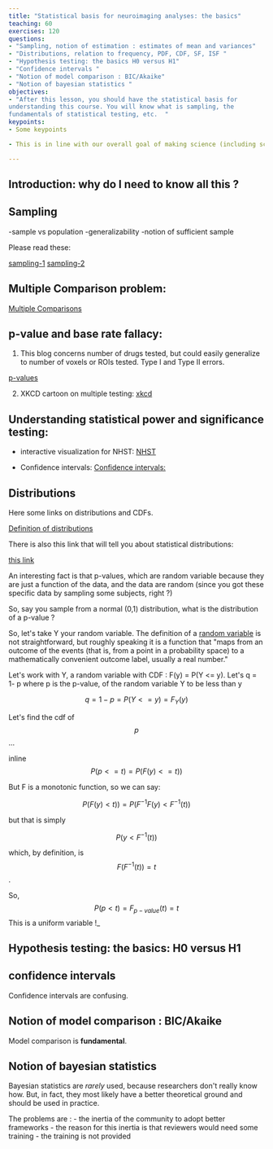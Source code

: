 ```yaml
---
title: "Statistical basis for neuroimaging analyses: the basics"
teaching: 60 
exercises: 120 
questions: 
- "Sampling, notion of estimation : estimates of mean and variances"
- "Distributions, relation to frequency, PDF, CDF, SF, ISF "
- "Hypothesis testing: the basics H0 versus H1"
- "Confidence intervals "
- "Notion of model comparison : BIC/Akaike"
- "Notion of bayesian statistics " 
objectives:
- "After this lesson, you should have the statistical basis for 
understanding this course. You will know what is sampling, the 
fundamentals of statistical testing, etc.  "
keypoints:
- Some keypoints

- This is in line with our overall goal of making science (including scientific training) more open.

---
```



## Introduction: why do I need to know all this ? 


## Sampling

-sample vs population
-generalizability
-notion of sufficient sample

Please read these: 

[sampling-1](http://www.socialresearchmethods.net/kb/sampstat.php)
[sampling-2](http://www.socialresearchmethods.net/kb/external.php)

## Multiple Comparison problem:

[Multiple Comparisons](https://en.wikipedia.org/wiki/Multiple_comparisons_problem#Classification_of_multiple_hypothesis_tests)

## p-value and base rate fallacy:

1. This blog concerns number of drugs tested, but could easily generalize to number of voxels or ROIs tested.
Type I and Type II errors.

[p-values](http://www.statisticsdonewrong.com/p-value.html)

2. XKCD cartoon on multiple testing:
[xkcd](http://xkcd.com/882/)


## Understanding statistical power and significance testing:

- interactive visualization for NHST:
[NHST](http://rpsychologist.com/d3/NHST/)

- Confidence intervals:
[Confidence intervals:](http://rpsychologist.com/d3/CI/)








## Distributions 

Here some links on distributions and CDFs. 

[Definition of distributions](https://en.wikipedia.org/wiki/Probability_distribution)

There is also this link that will tell you about statistical distributions: 

[this link](http://mathworld.wolfram.com/StatisticalDistribution.html)






An interesting fact is that p-values, which are random variable because they are 
just a function of the data, and the data are random (since you got these specific
data by sampling some subjects, right ?)

So, say you sample from a normal (0,1) distribution, what is the distribution of a p-value ?

So, let's take Y your random variable. The definition of a [random variable](https://en.wikipedia.org/wiki/Random_variable) is not straightforward, but roughly speaking it is a function that "maps from an outcome of the events (that is, from a point in a probability space) to a mathematically convenient outcome label, usually a real number." 

Let's work with Y, a random variable with CDF : F(y) = P(Y <= y). Let's q = 1- p where p is the p-value, of the random variable Y to be less than y  

$$ q = 1-p = P(Y <= y) = F_Y(y)  $$

Let's find the cdf of $$ p $$ ...

inline $$ P ( p <= t) = P( F(y) <= t) ) $$

But F is a monotonic function, so we can say: 

$$
 P( F(y) < t) ) = P( F^{-1}F(y) < F^{-1}(t) )  
$$

but that is simply

$$  
	P( y < F^{-1}(t) )  
$$

which, by definition, is $$F(F^{-1}(t)) = t$$.

So, 
$$ 
	P( p < t) = F_{p-value}(t) =  t 
$$
This is a uniform variable !_


## Hypothesis testing: the basics: H0 versus H1

 
## confidence intervals

Confidence intervals are confusing. 

## Notion of model comparison : BIC/Akaike

Model comparison is **fundamental**. 


## Notion of bayesian statistics  

Bayesian statistics are *rarely* used, because researchers don't really know how. But, in 
fact, they  most likely have a better theoretical ground and should be used in practice. 

The problems are :
	- the inertia of the community to adopt better frameworks
	- the reason for this inertia is that reviewers would need some training 
	- the training is not provided

 



